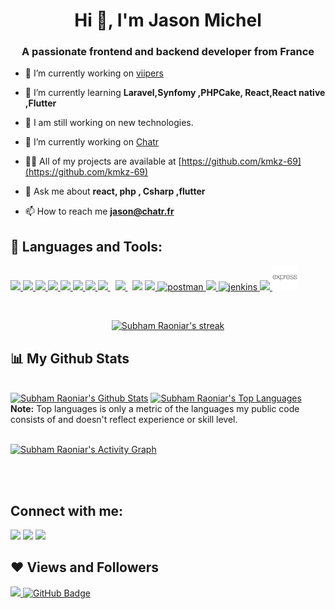 
<h1 align="center">Hi 👋, I'm Jason Michel</h1>
<h3 align="center">A passionate frontend and backend developer from France</h3>

- 🔭 I’m currently working on [viipers](https://viipers.com/)

- 🌱 I’m currently learning **Laravel,Synfomy ,PHPCake, React,React native ,Flutter**

- 👯 I am still working on new technologies.

- 🤝 I’m currently working on [Chatr](https://chatr.fr)

- 👨‍💻 All of my projects are available at [https://github.com/kmkz-69](https://github.com/kmkz-69)

- 💬 Ask me about **react, php , Csharp ,flutter**

- 📫 How to reach me **jason@chatr.fr**

## 🚀 Languages and Tools:

<p align="left">     
    <a href="https://reactjs.org/" target="_blank"> <img src="https://img.icons8.com/color/48/000000/react-native.png"/> </a>
    <a href="https://spring.io/projects/spring-boot" target="_blank"> <img src="https://img.icons8.com/color/48/000000/spring-logo.png"/> </a> 
    <a href="https://developer.mozilla.org/en-US/docs/Web/JavaScript" target="_blank"> <img src="https://img.icons8.com/color/48/000000/javascript.png"/> </a> 
    <a href="https://www.w3.org/html/" target="_blank"> <img src="https://img.icons8.com/color/48/000000/html-5.png"/> </a> 
    <a href="https://www.w3schools.com/css/" target="_blank"> <img src="https://img.icons8.com/color/48/000000/css3.png"/> </a> 
    <a href="https://getbootstrap.com" target="_blank"> <img src="https://img.icons8.com/color/48/000000/bootstrap.png"/> </a> 
    <a href="https://www.typescriptlang.org" target="_blank"><img src="https://img.icons8.com/color/48/000000/typescript.png"/> </a> 
    <a style="padding-right:8px;" href="https://nodejs.org" target="_blank"> <img src="https://img.icons8.com/color/48/000000/nodejs.png"/> </a> 
    <a style="padding-right:8px;" href="https://www.mysql.com/" target="_blank"> <img src="https://img.icons8.com/fluent/50/000000/mysql-logo.png"/> </a>
    <a href="https://www.php.net/" target="_blank"> <img src="https://img.icons8.com/color/48/000000/php.png"/></a> 
    <a href="https://firebase.google.com/" target="_blank"> <img src="https://img.icons8.com/color/48/000000/firebase.png"/> </a> 
    <a href="https://postman.com" target="_blank"> <img src="https://www.vectorlogo.zone/logos/getpostman/getpostman-icon.svg" alt="postman" width="45" height="45"/> </a>   
    <a href="https://git-scm.com/" target="_blank"> <img src="https://img.icons8.com/color/48/000000/git.png"/> </a> 
    <a href="https://www.jenkins.io" target="_blank"> <img src="https://www.vectorlogo.zone/logos/jenkins/jenkins-icon.svg" alt="jenkins" width="48" height="48"/> </a> 
    <a href="https://redux.js.org" target="_blank"> <img src="https://img.icons8.com/color/48/000000/redux.png"/> </a>
    <a href="https://expressjs.com" target="_blank"> <img src="https://raw.githubusercontent.com/devicons/devicon/master/icons/express/express-original-wordmark.svg" alt="express" width="40" height="40"/> </a>
</p>

<!-- [![React Badge](https://img.shields.io/badge/-React-61DBFB?style=for-the-badge&labelColor=black&logo=react&logoColor=61DBFB)](#)  [![Javascript Badge](https://img.shields.io/badge/-Javascript-F0DB4F?style=for-the-badge&labelColor=black&logo=javascript&logoColor=F0DB4F)](#) [![Typescript Badge](https://img.shields.io/badge/-Typescript-007acc?style=for-the-badge&labelColor=black&logo=typescript&logoColor=007acc)](#) [![Nodejs Badge](https://img.shields.io/badge/-Nodejs-3C873A?style=for-the-badge&labelColor=black&logo=node.js&logoColor=3C873A)](#) [![GraphQL Badge](https://img.shields.io/badge/-GraphQl-e535ab?style=for-the-badge&labelColor=black&logo=node.js&logoColor=e535ab)](#) -->
<br/>

<p align="center">
    <a href="https://github.com/kmkz-69/github-readme-streak-stats">
        <img title="🔥 Get streak stats for your profile at git.io/streak-stats" alt="Subham Raoniar's streak" src="https://github-readme-streak-stats.herokuapp.com/?user=kmkz-69&theme=black-ice&hide_border=true&stroke=0000&background=060A0CD0"/>
    </a>
</p>

## 📊 My Github Stats

  <br/>
    <a href="https://github.com/kmkz-69/github-readme-stats"><img alt="Subham Raoniar's Github Stats" src="https://github-readme-stats.vercel.app/api?username=kmkz-69&show_icons=true&count_private=true&theme=react&hide_border=true&bg_color=0D1117" /></a>
  <a href="https://github.com/kmkz-69/github-readme-stats"><img alt="Subham Raoniar's Top Languages" src="https://github-readme-stats.vercel.app/api/top-langs/?username=kmkz-69&langs_count=8&count_private=true&layout=compact&theme=react&hide_border=true&bg_color=0D1117" /></a>
  <br/>
  <b>Note:</b> Top languages is only a metric of the languages my public code consists of and doesn't reflect experience or skill level.


<br/>
<br/>

<a href="https://github.com/kmkz-69/github-readme-activity-graph"><img alt="Subham Raoniar's Activity Graph" src="https://activity-graph.herokuapp.com/graph?username=kmkz-69&bg_color=0D1117&color=5BCDEC&line=5BCDEC&point=FFFFFF&hide_border=true" /></a>

<br/>
<br/>

## Connect with me:
<p align="left">

<a href = "https://www.linkedin.com/in/chatr/"><img src="https://img.icons8.com/fluent/48/000000/linkedin.png"/></a>
<a href = "https://twitter.com/chatrjason"><img src="https://img.icons8.com/fluent/48/000000/twitter.png"/></a>
<a href = "https://www.instagram.com/h4geek"><img src="https://img.icons8.com/fluent/48/000000/instagram-new.png"/></a>


</p>

## ❤ Views and Followers
<a href="https://github.com/kmkz-69/github-profile-views-counter">
    <img src="https://komarev.com/ghpvc/?username=kmkz-69">
</a>
<a href="https://github.com/kmkz-69?tab=followers"><img src="https://img.shields.io/github/followers/kmkz-69?label=Followers&style=social" alt="GitHub Badge"></a>
